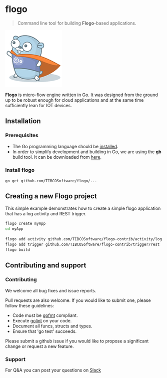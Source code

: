 # flogo
> Command line tool for building **Flogo**-based applications.

![Flogo icon](floyd.png)

**Flogo** is micro-flow engine written in Go. It was designed from the ground up to be robust enough for cloud applications and at the same time sufficiently lean for IOT devices.


## Installation
### Prerequisites
* The Go programming language should be [installed](https://golang.org/doc/install).
* In order to simplify development and building in Go, we are using the **gb** build tool.  It can be downloaded from [here](https://getgb.io).  

### Install flogo
    go get github.com/TIBCOSoftware/flogo/...

## Creating a new Flogo project
This simple example demonstrates how to create a simple flogo application that has a log activity and REST trigger.

```bash
flogo create myApp
cd myApp

flogo add activity github.com/TIBCOSoftware/flogo-contrib/activity/log
flogo add trigger github.com/TIBCOSoftware/flogo-contrib/trigger/rest
flogo build
```

## Contributing and support

### Contributing

We welcome all bug fixes and issue reports.

Pull requests are also welcome. If you would like to submit one, please follow these guidelines:

* Code must be [gofmt](https://golang.org/cmd/gofmt/) compliant.
* Execute [golint](https://github.com/golang/lint) on your code.
* Document all funcs, structs and types.
* Ensure that 'go test' succeeds.


Please submit a github issue if you would like to propose a significant change or request a new feature.

### Support
For Q&A you can post your questions on [Slack](https://tibco-cloud.slack.com/messages/flogo-general/)
